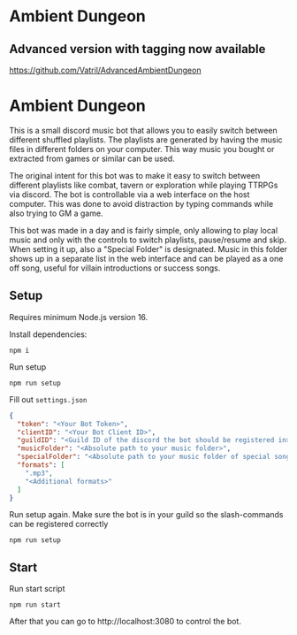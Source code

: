 # Ambient Dungeon

## Advanced version with tagging now available
https://github.com/Vatril/AdvancedAmbientDungeon


# Ambient Dungeon

This is a small discord music bot that allows you to easily switch between different shuffled playlists.
The playlists are generated by having the music files in different folders on your computer.
This way music you bought or extracted from games or similar can be used.

The original intent for this bot was to make it easy to switch between different playlists like combat, tavern or exploration
while playing TTRPGs via discord. The bot is controllable via a web interface on the host computer.
This was done to avoid distraction by typing commands while also trying to GM a game.

This bot was made in a day and is fairly simple, only allowing to play local music and only with the controls to switch playlists, pause/resume and skip.
When setting it up, also a "Special Folder" is designated. Music in this folder shows up in a separate list in the web interface and can be played as a one off song,
useful for villain introductions or success songs.

## Setup

Requires minimum Node.js version 16.

Install dependencies:
```SH
npm i
```

Run setup
```SH
npm run setup
```

Fill out `settings.json`

```JSON
{
  "token": "<Your Bot Token>",
  "clientID": "<Your Bot Client ID>",
  "guildID": "<Guild ID of the discord the bot should be registered in>",
  "musicFolder": "<Absolute path to your music folder>",
  "specialFolder": "<Absolute path to your music folder of special songs>",
  "formats": [
    ".mp3",
    "<Additional formats>"
  ]
}
```

Run setup again. Make sure the bot is in your guild so the slash-commands can be registered correctly
```SH
npm run setup
```

## Start

Run start script
```SH
npm run start
```

After that you can go to http://localhost:3080 to control the bot.